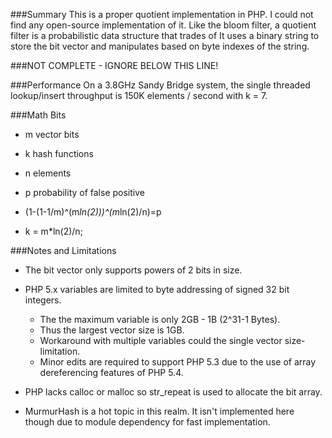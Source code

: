 ###Summary
This is a proper quotient implementation in PHP.  I could not find any open-source implementation of it.
Like the bloom filter, a quotient filter is a probabilistic data structure that trades of 
It uses a binary string to store the bit vector and manipulates based on byte indexes of the string.

###NOT COMPLETE - IGNORE BELOW THIS LINE!

###Performance
On a 3.8GHz Sandy Bridge system, the single threaded lookup/insert throughput is 150K elements / second with k = 7.


###Math Bits
* m vector bits
* k hash functions
* n elements
* p probability of false positive

* (1-(1-1/m)^(m*ln(2)))^(m*ln(2)/n)=p
* k = m*ln(2)/n;



###Notes and Limitations
* The bit vector only supports powers of 2 bits in size.
* PHP 5.x variables are limited to byte addressing of signed 32 bit integers.  
	* The the maximum variable is only 2GB - 1B (2^31-1 Bytes).
	* Thus the largest vector size is 1GB.
	* Workaround with multiple variables could the single vector size-limitation.
	* Minor edits are required to support PHP 5.3 due to the use of array dereferencing features of PHP 5.4.
* PHP lacks calloc or malloc so str_repeat is used to allocate the bit array.

* MurmurHash is a hot topic in this realm.  It isn't implemented here though due to module dependency for fast implementation.
